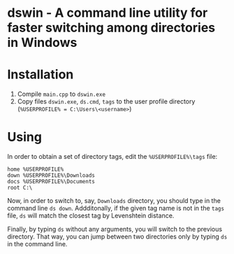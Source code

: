 # dswin - A command line utility for faster switching among directories in Windows

# Installation

1. Compile `main.cpp` to `dswin.exe`
2. Copy files `dswin.exe`, `ds.cmd`, `tags` to the user profile directory (`%USERPROFILE% = C:\Users\<username>`)

# Using

In order to obtain a set of directory tags, edit the `%USERPROFILE%\tags` file:
```
home %USERPROFILE%
down %USERPROFILE%\Downloads
docs %USERPROFILE%\Documents
root C:\
```
Now, in order to switch to, say, `Downloads` directory, you should type in the command line `ds down`.
Addditonally, if the given tag name is not in the `tags` file, `ds` will match the closest tag by Levenshtein distance.

Finally, by typing `ds` without any arguments, you will switch to the previous directory. That way, you can jump between two directories only by typing `ds` in the command line.
